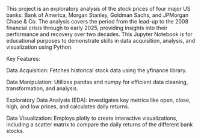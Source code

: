 This project is an exploratory analysis of the stock prices of four major US banks: Bank of America, Morgan Stanley, Goldman Sachs, and JPMorgan Chase & Co. The analysis covers the period from the lead-up to the 2008 financial crisis through to early 2025, providing insights into their performance and recovery over two decades. This Jupyter Notebook is for educational purposes to demonstrate skills in data acquisition, analysis, and visualization using Python.

Key Features:

Data Acquisition: Fetches historical stock data using the yfinance library.

Data Manipulation: Utilizes pandas and numpy for efficient data cleaning, transformation, and analysis.

Exploratory Data Analysis (EDA): Investigates key metrics like open, close, high, and low prices, and calculates daily returns.

Data Visualization: Employs plotly to create interactive visualizations, including a scatter matrix to compare the daily returns of the different bank stocks.

